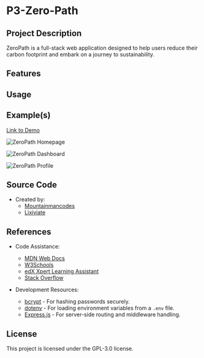 # P3-Zero-Path

## Project Description

ZeroPath is a full-stack web application designed to help users reduce their carbon footprint and embark on a journey to sustainability.

## Features

## Usage

## Example(s)

[Link to Demo]()

![ZeroPath Homepage]()

![ZeroPath Dashboard]()

![ZeroPath Profile]()

## Source Code

- Created by:
  - [Mountainmancodes](https://github.com/Mountainmancodes)
  - [Lixiviate](https://github.com/Lixiviate)

## References

- Code Assistance:

  - [MDN Web Docs](https://developer.mozilla.org/en-US/)
  - [W3Schools](https://www.w3schools.com/)
  - [edX Xpert Learning Assistant](https://www.edx.org/)
  - [Stack Overflow](https://stackoverflow.com/)

- Development Resources:
  - [bcrypt](https://www.npmjs.com/package/bcrypt) - For hashing passwords securely.
  - [dotenv](https://www.npmjs.com/package/dotenv) - For loading environment variables from a `.env` file.
  - [Express.js](https://www.npmjs.com/package/express) - For server-side routing and middleware handling.

## License

This project is licensed under the GPL-3.0 license.
